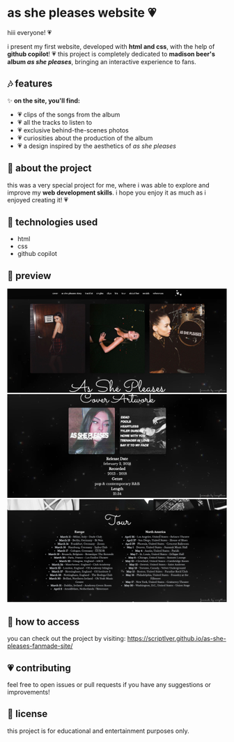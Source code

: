 # as she pleases website 💗

hiii everyone! 💗

i present my first website, developed with **html and css**, with the help of **github copilot**! 💗 this project is completely dedicated to **madison beer's album _as she pleases_**, bringing an interactive experience to fans.

## 🎶 features

✨ **on the site, you'll find:**
- 💗 clips of the songs from the album
- 💗 all the tracks to listen to
- 💗 exclusive behind-the-scenes photos
- 💗 curiosities about the production of the album
- 💗 a design inspired by the aesthetics of _as she pleases_

## 🌟 about the project
this was a very special project for me, where i was able to explore and improve my **web development skills**. i hope you enjoy it as much as i enjoyed creating it! 💗

## 🚀 technologies used
- html
- css
- github copilot

## 📸 preview
![ ](print1.png)
![ ](print2.png)
![ ](print3.png)

## 📌 how to access
you can check out the project by visiting: https://scriptlver.github.io/as-she-pleases-fanmade-site/

## 💗 contributing
feel free to open issues or pull requests if you have any suggestions or improvements!

## 📜 license
this project is for educational and entertainment purposes only.
